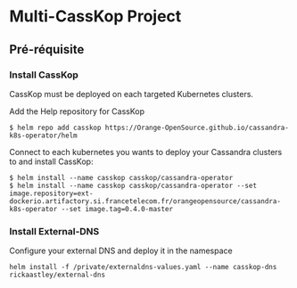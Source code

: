 
# Multi-CassKop Project


## Pré-réquisite

### Install CassKop

CassKop must be deployed on each targeted Kubernetes clusters.

Add the Help repository for CassKop

```console
$ helm repo add casskop https://Orange-OpenSource.github.io/cassandra-k8s-operator/helm
```

Connect to each kubernetes you wants to deploy your Cassandra clusters to and install CassKop:

```console
$ helm install --name casskop casskop/cassandra-operator
$ helm install --name casskop casskop/cassandra-operator --set image.repository=ext-dockerio.artifactory.si.francetelecom.fr/orangeopensource/cassandra-k8s-operator --set image.tag=0.4.0-master
```

### Install External-DNS

Configure your external DNS and deploy it in the namespace 

```console
helm install -f /private/externaldns-values.yaml --name casskop-dns rickaastley/external-dns 
```
